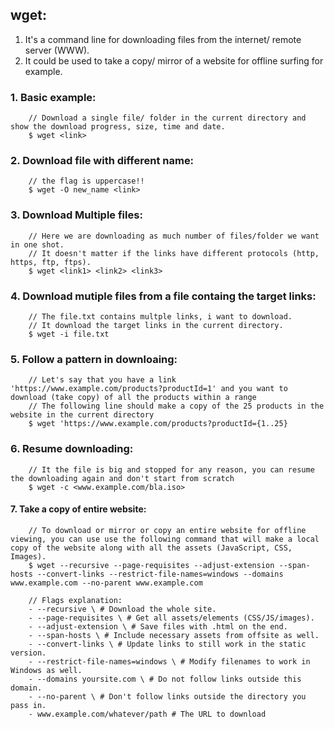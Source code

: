 ## wget:
1) It's a command line for downloading files from the internet/ remote server (WWW).
2) It could be used to take a copy/ mirror of a website for offline surfing for example.

### 1. Basic example:
```shell
    // Download a single file/ folder in the current directory and show the download progress, size, time and date.
    $ wget <link>
```

### 2. Download file with different name:
```shell
    // the flag is uppercase!!
    $ wget -O new_name <link>
```

### 3. Download Multiple files:
```shell
    // Here we are downloading as much number of files/folder we want in one shot.
    // It doesn't matter if the links have different protocols (http, https, ftp, ftps).
    $ wget <link1> <link2> <link3>
```

### 4. Download mutiple files from a file containg the target links:
```shell
    // The file.txt contains multple links, i want to download.
    // It download the target links in the current directory.
    $ wget -i file.txt
```

### 5. Follow a pattern in downloaing:
```shell
    // Let's say that you have a link 'https://www.example.com/products?productId=1' and you want to download (take copy) of all the products within a range
    // The following line should make a copy of the 25 products in the website in the current directory
    $ wget 'https://www.example.com/products?productId={1..25}
```

### 6. Resume downloading:
```shell
    // It the file is big and stopped for any reason, you can resume the downloading again and don't start from scratch
    $ wget -c <www.example.com/bla.iso>
```

#### 7. Take a copy of entire website:
```shell
    // To download or mirror or copy an entire website for offline viewing, you can use use the following command that will make a local copy of the website along with all the assets (JavaScript, CSS, Images).
    $ wget --recursive --page-requisites --adjust-extension --span-hosts --convert-links --restrict-file-names=windows --domains www.example.com --no-parent www.example.com

    // Flags explanation:
    - --recursive \ # Download the whole site.
    - --page-requisites \ # Get all assets/elements (CSS/JS/images).
    - --adjust-extension \ # Save files with .html on the end.
    - --span-hosts \ # Include necessary assets from offsite as well.
    - --convert-links \ # Update links to still work in the static version.
    - --restrict-file-names=windows \ # Modify filenames to work in Windows as well.
    - --domains yoursite.com \ # Do not follow links outside this domain.
    - --no-parent \ # Don't follow links outside the directory you pass in.
    - www.example.com/whatever/path # The URL to download
```